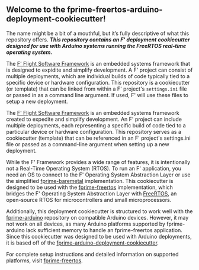 ## Welcome to the fprime-freertos-arduino-deployment-cookiecutter!

The name might be a bit of a mouthful, but it’s fully descriptive of what this repository offers. ***This repository contains an F' deployment cookiecutter designed for use with Arduino systems running the FreeRTOS real-time operating system.***

The <a href="https://fprime.jpl.nasa.gov/">F' Flight Software Framework</a> is an embedded systems framework that is designed to expidite and simplify development. A F' project can consist of multiple deployments, which are individual builds of code typically tied to a specific device or hardware configuration. This repository is a cookiecutter (or template) that can be linked from within a F' project's `settings.ini` file or passed in as a command line argument. If used, F' will use these files to setup a new deployment.

The <a href="https://fprime.jpl.nasa.gov/">F' Flight Software Framework</a> is an embedded systems framework created to expedite and simplify development. An F' project can include multiple deployments, each representing a specific build of code tied to a particular device or hardware configuration. This repository serves as a cookiecutter (template) that can be referenced in an F' project's settings.ini file or passed as a command-line argument when setting up a new deployment.

While the F' Framework provides a wide range of features, it is intentionally not a Real-Time Operating System (RTOS). To run an F' application, you need an OS to connect to the F' Operating System Abstraction Layer or use the simplified <a href="https://github.com/fprime-community/fprime-baremetal">fprime-baremetal</a> implementation. This cookiecutter is designed to be used with the <a href="https://github.com/laboratory10/fprime-freertos">fprime-freertos</a> implementation, which bridges the F' Operating System Abstraction Layer with <a href="https://www.freertos.org/">FreeRTOS</a>, an open-source RTOS for microcontrollers and small microprocessors.

Additionally, this deployment cookiecutter is structured to work well with the <a href="https://github.com/fprime-community/fprime-arduino">fprime-arduino</a> repository on compatible Arduino devices. However, it may not work on all devices, as many Arduino platforms supported by fprime-arduino lack sufficient memory to handle an fprime-freertos application. Since this cookiecutter was designed to be used with Arduino deployments, it is based off of the <a href="https://github.com/fprime-community/fprime-arduino-deployment-cookiecutter">fprime-arduino-deployment-cookiecutter</a>.

For complete setup instructions and detailed information on supported platforms, visit <a href="https://github.com/laboratory10/fprime-freertos">fprime-freertos</a>.
 